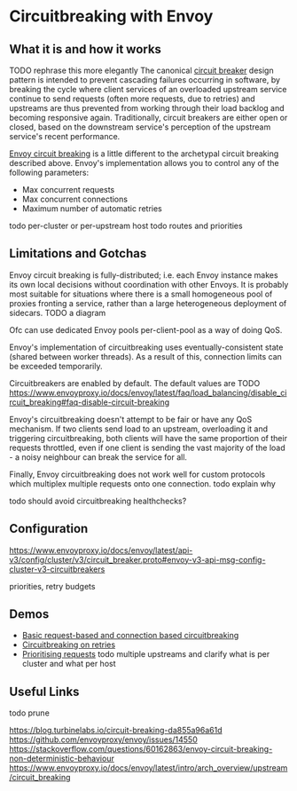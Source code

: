 # Circuitbreaking with Envoy

## What it is and how it works

TODO rephrase this more elegantly
The canonical [circuit breaker](https://en.wikipedia.org/wiki/Circuit_breaker_design_pattern) design pattern is 
intended to prevent cascading failures occurring in software, by breaking the cycle where client services of an
overloaded upstream service continue to send requests (often more requests, due to retries) and upstreams are
thus prevented from working through their load backlog and becoming responsive again.
Traditionally, circuit breakers are either open or closed, based on the downstream service's perception of the 
upstream service's recent performance. 

[Envoy circuit breaking](https://www.envoyproxy.io/docs/envoy/latest/intro/arch_overview/upstream/circuit_breaking) is a little different to the archetypal circuit breaking described above. 
Envoy's implementation allows you to control any of the following parameters:
 * Max concurrent requests
 * Max concurrent connections
 * Maximum number of automatic retries

todo per-cluster or per-upstream host
todo routes and priorities

## Limitations and Gotchas

Envoy circuit breaking is fully-distributed; i.e. each Envoy instance makes its own local decisions without
coordination with other Envoys. It is probably most suitable for situations where there is a small homogeneous 
pool of proxies fronting a service, rather than a large heterogeneous deployment of sidecars.
TODO a diagram

Ofc can use dedicated Envoy pools per-client-pool as a way of doing QoS.


Envoy's implementation of circuitbreaking uses eventually-consistent state (shared between worker threads).
As a result of this, connection limits can be exceeded temporarily.

Circuitbreakers are enabled by default. 
The default values are TODO
https://www.envoyproxy.io/docs/envoy/latest/faq/load_balancing/disable_circuit_breaking#faq-disable-circuit-breaking

Envoy's circuitbreaking doesn't attempt to be fair or have any QoS mechanism. 
If two clients send load to an upstream, overloading it and triggering circuitbreaking, both clients 
will have the same proportion of their requests throttled, even if one client is sending the vast majority of the load - a noisy neighbour can break the service for all.

Finally, Envoy circuitbreaking does not work well for custom protocols which multiplex multiple requests onto one
connection. todo explain why

todo should avoid circuitbreaking healthchecks?

## Configuration

https://www.envoyproxy.io/docs/envoy/latest/api-v3/config/cluster/v3/circuit_breaker.proto#envoy-v3-api-msg-config-cluster-v3-circuitbreakers

priorities, retry budgets

## Demos 
 * [Basic request-based and connection based circuitbreaking](./demo-basic/README.md)
 * [Circuitbreaking on retries](./demo-retries/README.md)
 * [Prioritising requests](./demo-prios/README.md)
 todo multiple upstreams and clarify what is per cluster and what per host

## Useful Links
todo prune 

https://blog.turbinelabs.io/circuit-breaking-da855a96a61d
https://github.com/envoyproxy/envoy/issues/14550
https://stackoverflow.com/questions/60162863/envoy-circuit-breaking-non-deterministic-behaviour
https://www.envoyproxy.io/docs/envoy/latest/intro/arch_overview/upstream/circuit_breaking
